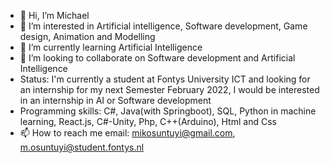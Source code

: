 - 👋 Hi, I’m Michael
- 👀 I’m interested in Artificial intelligence, Software development, Game design, Animation and Modelling
- 🌱 I’m currently learning Artificial Intelligence
- 💞️ I’m looking to collaborate on Software development and Artificial Intelligence
- Status: I'm currently a student at Fontys University ICT and looking for an internship for my next Semester February 2022, I would be interested in an internship in 
AI or Software development 
- Programming skills: C#, Java(with Springboot), SQL, Python in machine learning, React.js, C#-Unity, Php, C++(Arduino), Html and Css  
- 📫 How to reach me email: mikosuntuyi@gmail.com, m.osuntuyi@student.fontys.nl

<!---
michael-abimbola/michael-abimbola is a ✨ special ✨ repository because its `README.md` (this file) appears on your GitHub profile.
You can click the Preview link to take a look at your changes.
--->
